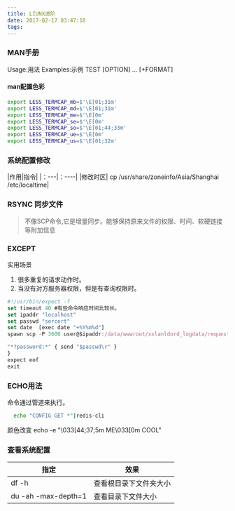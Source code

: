 ```yaml
---
title: LIUNX进阶
date: 2017-02-17 03:47:18
tags:
---
```


### MAN手册

Usage:用法
Examples:示例
TEST [OPTION] ... [+FORMAT]

#### man配置色彩
```bash
export LESS_TERMCAP_mb=$'\E[01;31m'
export LESS_TERMCAP_md=$'\E[01;31m'
export LESS_TERMCAP_me=$'\E[0m'
export LESS_TERMCAP_se=$'\E[0m'
export LESS_TERMCAP_so=$'\E[01;44;33m'
export LESS_TERMCAP_ue=$'\E[0m'
export LESS_TERMCAP_us=$'\E[01;32m'
```



### 系统配置修改
|作用|指令|
|：---|：----|
|修改时区| cp /usr/share/zoneinfo/Asia/Shanghai /etc/localtime|

### RSYNC 同步文件 

>不像SCP命令,它是增量同步。能够保持原来文件的权限、时间、软硬链接等附加信息


### EXCEPT
实用场景
1. 很多重复的请求动作时。
1. 当没有对方服务器权限，但是有查询权限时。
```js
#!/usr/bin/expect -f 
set timeout 40 #有些命令响应时间比较长。
set ipaddr "localhost"
set passwd "sercert"
set date  [exec date "+%Y%m%d"]
spawn scp -P 3600 user@$ipaddr:/data/wwwroot/xxlanldord_logdata/requestlog/detail$date /var/local/logalot/logs/innernet

"*?password:*" { send "$passwd\r" }
}
expect eof
exit
```

### ECHO用法
命令通过管道来执行。
```bash
  echo "CONFIG GET *"|redis-cli
```
颜色改变
echo -e "\033[44;37;5m ME\033[0m COOL" 


### 查看系统配置
|指定|效果|
|-|-|
|df -h| 查看根目录下文件夹大小|
|du -ah -max-depth=1|查看目录下文件大小|